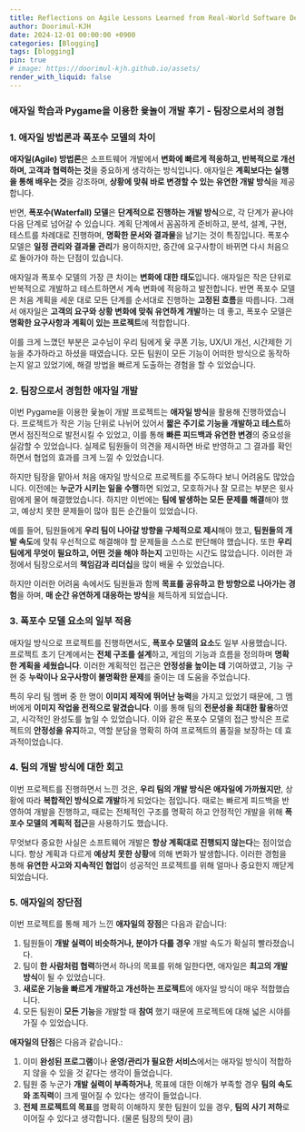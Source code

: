 ```yaml
---
title: Reflections on Agile Lessons Learned from Real-World Software Development
author: Doorimul-KJH
date: 2024-12-01 00:00:00 +0900
categories: [Blogging]
tags: [blogging]
pin: true
# image: https://doorimul-kjh.github.io/assets/
render_with_liquid: false
---
```


### 애자일 학습과 Pygame을 이용한 윷놀이 개발 후기 - 팀장으로서의 경험

### 1. 애자일 방법론과 폭포수 모델의 차이

**애자일(Agile) 방법론**은 소프트웨어 개발에서 **변화에 빠르게 적응하고, 반복적으로 개선하며, 고객과 협력하는 것**을 중요하게 생각하는 방식입니다. 애자일은 **계획보다는 실행을 통해 배우는 것**을 강조하며, **상황에 맞춰 바로 변경할 수 있는 유연한 개발 방식**을 제공합니다.

반면, **폭포수(Waterfall) 모델**은 **단계적으로 진행하는 개발 방식**으로, 각 단계가 끝나야 다음 단계로 넘어갈 수 있습니다. 계획 단계에서 꼼꼼하게 준비하고, 분석, 설계, 구현, 테스트를 차례대로 진행하며, **명확한 문서와 결과물**을 남기는 것이 특징입니다. 폭포수 모델은 **일정 관리와 결과물 관리**가 용이하지만, 중간에 요구사항이 바뀌면 다시 처음으로 돌아가야 하는 단점이 있습니다.

애자일과 폭포수 모델의 가장 큰 차이는 **변화에 대한 태도**입니다. 애자일은 작은 단위로 반복적으로 개발하고 테스트하면서 계속 변화에 적응하고 발전합니다. 반면 폭포수 모델은 처음 계획을 세운 대로 모든 단계를 순서대로 진행하는 **고정된 흐름**을 따릅니다. 그래서 애자일은 **고객의 요구와 상황 변화에 맞춰 유연하게 개발**하는 데 좋고, 폭포수 모델은 **명확한 요구사항과 계획이 있는 프로젝트**에 적합합니다.

이를 크게 느꼈던 부분은 교수님이 우리 팀에게 윷 쿠폰 기능, UX/UI 개선, 시간제한 기능을 추가하라고 하셨을 때였습니다. 모든 팀원이 모든 기능이 어떠한 방식으로 동작하는지 알고 있었기에, 해결 방법을 빠르게 도출하는 경험을 할 수 있었습니다.

### 2. 팀장으로서 경험한 애자일 개발

이번 Pygame을 이용한 윷놀이 개발 프로젝트는 **애자일 방식**을 활용해 진행하였습니다. 프로젝트가 작은 기능 단위로 나뉘어 있어서 **짧은 주기로 기능을 개발하고 테스트**하면서 점진적으로 발전시킬 수 있었고, 이를 통해 **빠른 피드백과 유연한 변경**의 중요성을 실감할 수 있었습니다. 실제로 팀원들이 의견을 제시하면 바로 반영하고 그 결과를 확인하면서 협업의 효과를 크게 느낄 수 있었습니다.

하지만 팀장을 맡아서 처음 애자일 방식으로 프로젝트를 주도하다 보니 어려움도 많았습니다. 이전에는 **누군가 시키는 일을 수행**하면 되었고, 모호하거나 잘 모르는 부분은 윗사람에게 물어 해결했었습니다. 하지만 이번에는 **팀에 발생하는 모든 문제를 해결**해야 했고, 예상치 못한 문제들이 많아 힘든 순간들이 있었습니다.

예를 들어, 팀원들에게 **우리 팀이 나아갈 방향을 구체적으로 제시**해야 했고, **팀원들의 개발 속도**에 맞춰 우선적으로 해결해야 할 문제들을 스스로 판단해야 했습니다. 또한 **우리 팀에게 무엇이 필요하고, 어떤 것을 해야 하는지** 고민하는 시간도 많았습니다. 이러한 과정에서 팀장으로서의 **책임감과 리더십**을 많이 배울 수 있었습니다.

하지만 이러한 어려움 속에서도 팀원들과 함께 **목표를 공유하고 한 방향으로 나아가는 경험**을 하며, **매 순간 유연하게 대응하는 방식**을 체득하게 되었습니다.

### 3. 폭포수 모델 요소의 일부 적용

애자일 방식으로 프로젝트를 진행하면서도, **폭포수 모델의 요소**도 일부 사용했습니다. 프로젝트 초기 단계에서는 **전체 구조를 설계**하고, 게임의 기능과 흐름을 정의하며 **명확한 계획을 세웠습니다**. 이러한 계획적인 접근은 **안정성을 높이는 데** 기여하였고, 기능 구현 중 **누락이나 요구사항이 불명확한 문제**를 줄이는 데 도움을 주었습니다.

특히 우리 팀 멤버 중 한 명이 **이미지 제작에 뛰어난 능력**을 가지고 있었기 때문에, 그 멤버에게 **이미지 작업을 전적으로 맡겼습니다**. 이를 통해 팀의 **전문성을 최대한 활용**하였고, 시각적인 완성도를 높일 수 있었습니다. 이와 같은 폭포수 모델의 접근 방식은 프로젝트의 **안정성을 유지**하고, 역할 분담을 명확히 하여 프로젝트의 품질을 보장하는 데 효과적이었습니다.

### 4. 팀의 개발 방식에 대한 회고

이번 프로젝트를 진행하면서 느낀 것은, **우리 팀의 개발 방식은 애자일에 가까웠지만**, 상황에 따라 **복합적인 방식으로 개발**하게 되었다는 점입니다. 때로는 빠르게 피드백을 반영하여 개발을 진행하고, 때로는 전체적인 구조를 명확히 하고 안정적인 개발을 위해 **폭포수 모델의 계획적 접근**을 사용하기도 했습니다.

무엇보다 중요한 사실은 소프트웨어 개발은 **항상 계획대로 진행되지 않는다**는 점이었습니다. 항상 계획과 다르게 **예상치 못한 상황**에 의해 변화가 발생합니다. 이러한 경험을 통해 **유연한 사고와 지속적인 협업**이 성공적인 프로젝트를 위해 얼마나 중요한지 깨닫게 되었습니다.

### 5. 애자일의 장단점

이번 프로젝트를 통해 제가 느낀 **애자일의 장점**은 다음과 같습니다:

1. 팀원들이 **개발 실력이 비슷하거나, 분야가 다를 경우** 개발 속도가 확실히 빨라졌습니다.
2. 팀이 **한 사람처럼 협력**하면서 하나의 목표를 위해 일한다면, 애자일은 **최고의 개발 방식**이 될 수 있었습니다.
3. **새로운 기능을 빠르게 개발하고 개선하는 프로젝트**에 애자일 방식이 매우 적합했습니다.
4. 모든 팀원이 **모든 기능**을 개발할 때 **참여** 했기 때문에 프로젝트에 대해 넓은 시야를 가질 수 있었습니다.

**애자일의 단점**은 다음과 같습니다.:

1. 이미 **완성된 프로그램**이나 **운영/관리가 필요한 서비스**에서는 애자일 방식이 적합하지 않을 수 있을 것 같다는 생각이 들었습니다.
2. 팀원 중 누군가 **개발 실력이 부족하거나**, 목표에 대한 이해가 부족할 경우 **팀의 속도와 조직력**이 크게 떨어질 수 있다는 생각이 들었습니다.
3. **전체 프로젝트의 목표**를 명확히 이해하지 못한 팀원이 있을 경우, **팀의 사기 저하**로 이어질 수 있다고 생각합니다. (물론 팀장의 탓이 큼)